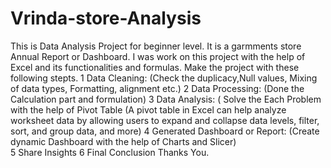 # Vrinda-store-Analysis
This is Data Analysis Project for beginner level. It is a garmments store Annual Report or Dashboard.
I was work on this project with the help of Excel and its functionalities and formulas.
Make the project with these following stepts.
1 Data Cleaning: (Check the duplicacy,Null values, Mixing of data types, Formatting, alignment etc.) 
2 Data Processing: (Done the Calculation part and formulation)
3 Data Analysis: ( Solve the Each Problem with the help of Pivot Table (A pivot table in Excel can help analyze worksheet data by allowing users to expand and collapse data levels, filter, sort, and group data, and more) 
4 Generated Dashboard or Report: (Create dynamic Dashboard with the help of Charts and Slicer)  
5 Share Insights
6 Final Conclusion
Thanks You.
